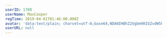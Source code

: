 ```yaml
---
userID: 1700
userName: MaxCooper
regTime: 2019-04-01T01:46:00.000Z
avatar: 'data:text/plain; charset=utf-8;base64,NDA0IHBhZ2Ugbm90IGZvdW5kCg=='
userURL: null
---
```



